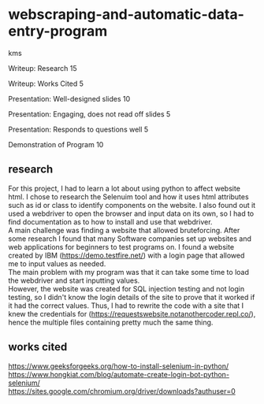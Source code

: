 # webscraping-and-automatic-data-entry-program
kms



Writeup: Research 15

Writeup: Works Cited 5

Presentation: Well-designed slides 10

Presentation: Engaging, does not read off slides 5

Presentation: Responds to questions well 5

Demonstration of Program 10


## research

For this project, I had to learn a lot about using python to affect website html. I chose to research the Selenuim tool and how it uses html attributes such as id or class to identify components on the website. I also found out it used a webdriver to open the browser and input data on its own, so I had to find documentation as to how to install and use that webdriver.  
A main challenge was finding a website that allowed bruteforcing. After some research I found that many Software companies set up websites and web applications for beginners to test programs on. I found a website created by IBM (https://demo.testfire.net/) with a login page that allowed me to input values as needed.  
The main problem with my program was that it can take some time to load the webdriver and start inputting values.  
However, the website was created for SQL injection testing and not login testing, so I didn't know the login details of the site to prove that it worked if it had the correct values. Thus, I had to rewrite the code with a site that I knew the credentials for (https://requestswebsite.notanothercoder.repl.co/), hence the multiple files containing pretty much the same thing.


## works cited
https://www.geeksforgeeks.org/how-to-install-selenium-in-python/  
https://www.hongkiat.com/blog/automate-create-login-bot-python-selenium/  
https://sites.google.com/chromium.org/driver/downloads?authuser=0  
